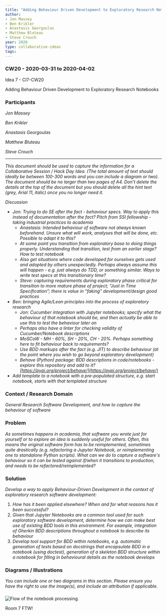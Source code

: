 ```yaml
---
title: "Adding Behaviour Driven Development to Exploratory Research Notebooks"
author:
- Jon Massey
- Ben Krikler
- Anastasis Georgoulas
- Matthew Bluteau
- Steve Crouch
year: 2020
type: collaborative-ideas
tags:
---
```

### CW20 - 2020-03-31 to 2020-04-02

Idea 7 - CI7-CW20

Adding Behaviour Driven Development to Exploratory Research Notebooks


### **Participants**

_Jon Massey_

_Ben Krikler_

_Anastasis Georgoulas_

_Matthew Bluteau_

_Steve Crouch_



---


_This document should be used to capture the information for a Collaborative Session / Hack Day Idea. (The total amount of text should ideally be between 100-300 words and you can include a diagram or two). The document should be no larger than two pages of A4. Don’t delete the details at the top of the document but you should delete all the hint text (grey, Arial 11, italic) once you no longer need it._

_Discussion_



*   _Jon: Trying to do SE after the fact - behaviour specs. Way to apply this instead of documentation after the fact? Pitch from SSI fellowship - taking industrial practices to academia_
    *   _Anastasis: Intended behaviour of software not always known beforehand. Unsure what will work, analyses that will be done, etc. Possible to adapt it to this?_
    *   _At some point you transition from exploratory base to doing things properly. Understanding that transition, test from an earlier stage? How to test notebook_
    *   _Also get situations where code developed for ourselves gets used and adopted by others unexpectedly. Perhaps always assume this will happen - e.g. just always do TDD, or something similar. Ways to write test specs at this transitionary time?_
    *   _Steve: capturing requirements during exploratory phase critical for transition to more mature phase of project; “Just in Time Specification”; there is value in “faking” development/design good practices_
*   _Ben: bringing Agile/Lean principles into the process of exploratory research_
    *   _Jon: Cucumber integration with Jupyter notebooks; specify what the behaviour of that notebook should be, and then actually be able to use this to test the behaviour later on_
    *   _Perhaps also have a linter for checking validity of Cucumber/Notebook descriptions_
    *   _MoSCoW - MH - 60%, SH - 20%, CH - 20%. Perhaps something here to fit behaviour back to requirements?_
    *   _Use BDD markups after the fact (e.g. JIT) to describe behaviour (at the point where you wish to go beyond exploratory development)_
    *   _Behave (Python) package: BDD descriptions in code/notebooks - explore this repository and add to it? [https://pypi.org/project/behave/](https://pypi.org/project/behave/)_
*   _Add template to a notebook with a pre-populated structure, e.g. start notebook, starts with that templated structure_


### **Context / Research Domain**

_General Research Software Development, and how to capture the behaviour of software_


### **Problem**

_As sometimes happens in academia, that software you wrote just for yourself or to explore an idea is suddenly useful for others. Often, this means the original software form has to be reimplemented, sometimes quite drastically (e.g. refactoring a Jupyter Notebook, or reimplementing one to standalone Python scripts). What can we do to capture a software's behaviour so it can be tested against if/when it transitions to production, and needs to be refactored/reimplemented?_


### **Solution**

_Develop a way to apply Behaviour-Driven Development in the context of exploratory research software development:_



1. _How has it been applied elsewhere? When and for what reasons has it been successful?_
2. _Given that Jupyter Notebooks are a common tool used for such exploratory software development, determine how we can make best use of existing BDD tools in this environment. For example, integration of Gherkin BDD descriptions throughout a notebook to describe its behaviour_
3. _Develop tool support for BDD within notebooks, e.g. automatic generation of tests based on docstrings that encapsulate BDD in a notebook (using doctest), generation of a skeleton BDD structure within a notebook for filling in behavioural details as the notebook develops_


### **Diagrams / Illustrations**

_You can include one or two diagrams in this section. Please ensure you have the right to use the image(s), and include an attribution if applicable._


###


![Flow of the notebook processing.](../images/cw20-notebook-flow.jpg)




Room 7 FTW!

